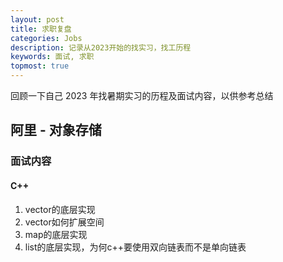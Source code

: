 ```yaml
---
layout: post
title: 求职复盘
categories: Jobs
description: 记录从2023开始的找实习，找工历程
keywords: 面试, 求职
topmost: true
---
```


回顾一下自己 2023 年找暑期实习的历程及面试内容，以供参考总结


## 阿里 - 对象存储
### 面试内容
#### C++
1. vector的底层实现
2. vector如何扩展空间
3. map的底层实现
4. list的底层实现，为何c++要使用双向链表而不是单向链表